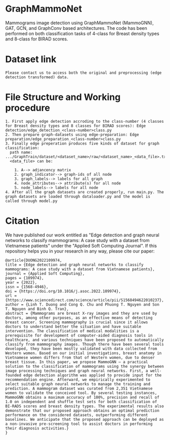# GraphMammoNet
Mammograms image detection using GraphMammoNet (MammoGNN),  GAT, GCN, and GraphConv based architectures. The code has been performed on both classification tasks of 4-class for Breast density types and 8-class for BIRAD scores.

# Dataset link
```
Please contact us to access both the original and preprocessing (edge detection transformed) data.
```
# File Structure and Working procedure
```
1. First apply edge detection accroding to the class-number (4 classes for Breast density types and 8 classes for BIRAD scores): Edge detection/edge_detection_<class-number>class.py
2. Then prepare graph-datasets using edge-preparation: Edge preparation/edge_preparation_<class-number>class.py
3. Finally edge preperation produces five kinds of dataset for graph classification:
  path name: .../GraphTrain/dataset/<dataset_name>/raw/<dataset_name>_<data_file>.txt. 
  <data_file> can be:
    
    1. A--> adjancency matrix 
    2. graph_indicator--> graph-ids of all node 
    3. graph_labels--> labels for all graph 
    4. node_attributes--> attribute(s) for all node 
    5. node_labels--> labels for all node
4. After all the graph datasets are created properly, run main.py. The graph datasets are loaded through dataloader.py and the model is called through model.py
```

# Citation
We have published our work entitled as "Edge detection and graph neural networks to classify mammograms: A case study with a dataset from Vietnamese patients" under the "Applied Soft Computing Journal". If this repository helps you in your research in any way, please cite our paper:
```
@article{DUONG2022109974,
title = {Edge detection and graph neural networks to classify mammograms: A case study with a dataset from Vietnamese patients},
journal = {Applied Soft Computing},
pages = {109974},
year = {2022},
issn = {1568-4946},
doi = {https://doi.org/10.1016/j.asoc.2022.109974},
url = {https://www.sciencedirect.com/science/article/pii/S1568494622010237},
author = {Linh T. Duong and Cong Q. Chu and Phuong T. Nguyen and Son T. Nguyen and Binh Q. Tran},
abstract = {Mammograms are breast X-ray images and they are used by doctors, among other purposes, as an effective means of detecting breast cancer. Screening mammography is crucial since it allows doctors to understand better the situation and have suitable intervention. The classification of medical modalities is a prerequisite for development of computer-aided diagnosis tools in healthcare, and various techniques have been proposed to automatically classify from mammography images. Though there have been several tools developed, they have been mostly validated with data collected from Western women. Based on our initial investigations, breast anatomy in Vietnamese women differs from that of Western women, due to denser breast tissue. In this paper, we propose MammoGNN – a practical solution to the classification of mammograms using the synergy between image processing techniques and graph neural networks. First, a well-founded edge detection algorithm was applied to provide input for the recommendation engine. Afterward, we empirically experimented to select suitable graph neural networks to manage the training and prediction. A mammogram dataset was curated from 2,351 Vietnamese women to validate the conceived tool. By several testing instances, MammoGNN obtains a maximum accuracy of 100%, precision and recall of 1.0 on independent and shuffle test sets for both classification of BI-RADS scores and breast density types. The experimental results also demonstrate that our proposed approach obtains an optimal prediction performance on the considered datasets, outperforming different baselines. We anticipate that the proposed approach can be deployed as a non-invasive pre-screening tool to assist doctors in performing their diagnosis activities.}
}
```
